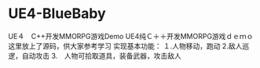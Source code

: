 # UE4-BlueBaby
UE４　C++开发MMORPG游戏Demo
UE4纯Ｃ＋＋开发MMORPG游戏ｄｅｍｏ
这里放上了源码，供大家参考学习
实现基本功能：
１.人物移动，跑动
2.敌人巡逻，自动攻击
3.　人物可拾取道具，装备武器，攻击敌人
